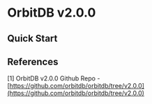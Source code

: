 # OrbitDB v2.0.0


## Quick Start



## References

[1] OrbitDB v2.0.0 Github Repo - [https://github.com/orbitdb/orbitdb/tree/v2.0.0](https://github.com/orbitdb/orbitdb/tree/v2.0.0)